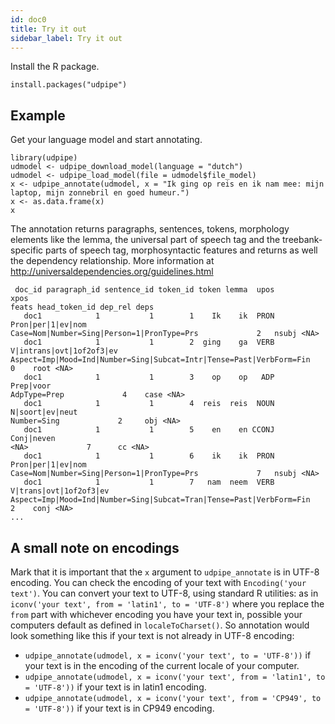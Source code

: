 ```yaml
---
id: doc0
title: Try it out
sidebar_label: Try it out
---
```


Install the R package. 

```
install.packages("udpipe")
```

## Example

Get your language model and start annotating.

```
library(udpipe)
udmodel <- udpipe_download_model(language = "dutch")
udmodel <- udpipe_load_model(file = udmodel$file_model)
x <- udpipe_annotate(udmodel, x = "Ik ging op reis en ik nam mee: mijn laptop, mijn zonnebril en goed humeur.")
x <- as.data.frame(x)
x
```

The annotation returns paragraphs, sentences, tokens, morphology elements like the lemma, the universal part of speech tag and the treebank-specific parts of speech tag, morphosyntactic features and returns as well the dependency relationship. More information at http://universaldependencies.org/guidelines.html

```
 doc_id paragraph_id sentence_id token_id token lemma  upos                     xpos                                                               feats head_token_id dep_rel deps
   doc1            1           1        1    Ik    ik  PRON        Pron|per|1|ev|nom                          Case=Nom|Number=Sing|Person=1|PronType=Prs             2   nsubj <NA>
   doc1            1           1        2  ging    ga  VERB V|intrans|ovt|1of2of3|ev Aspect=Imp|Mood=Ind|Number=Sing|Subcat=Intr|Tense=Past|VerbForm=Fin             0    root <NA>
   doc1            1           1        3    op    op   ADP                Prep|voor                                                        AdpType=Prep             4    case <NA>
   doc1            1           1        4  reis  reis  NOUN          N|soort|ev|neut                                                         Number=Sing             2     obj <NA>
   doc1            1           1        5    en    en CCONJ               Conj|neven                                                                <NA>             7      cc <NA>
   doc1            1           1        6    ik    ik  PRON        Pron|per|1|ev|nom                          Case=Nom|Number=Sing|Person=1|PronType=Prs             7   nsubj <NA>
   doc1            1           1        7   nam  neem  VERB   V|trans|ovt|1of2of3|ev Aspect=Imp|Mood=Ind|Number=Sing|Subcat=Tran|Tense=Past|VerbForm=Fin             2    conj <NA>
...
```

## A small note on encodings

Mark that it is important that the `x` argument to `udpipe_annotate` is in UTF-8 encoding. 
You can check the encoding of your text with `Encoding('your text')`. You can convert your text to UTF-8, using standard R utilities: as in `iconv('your text', from = 'latin1', to = 'UTF-8')` where you replace the `from` part with whichever encoding you have your text in, possible your computers default as defined in `localeToCharset()`. So annotation would look something like this if your text is not already in UTF-8 encoding: 

- `udpipe_annotate(udmodel, x = iconv('your text', to = 'UTF-8'))` if your text is in the encoding of the current locale of your computer.
- `udpipe_annotate(udmodel, x = iconv('your text', from = 'latin1', to = 'UTF-8'))` if your text is in latin1 encoding. 
- `udpipe_annotate(udmodel, x = iconv('your text', from = 'CP949', to = 'UTF-8'))` if your text is in CP949 encoding. 
